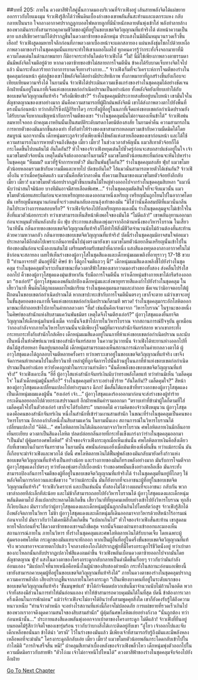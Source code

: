 ##บทที่ 205: ภายใน
ดวงตาสีฟ้าใสคู่นั้นกวาดมองบริเวณที่จ้าวเฟิงอยู่ เส้นสายพลังจิตได้แผ่ขยายออกราวกับใยแมงมุม
จ้าวเฟิงรู้สึกได้ว่าพื้นดินเบื้องล่างของเขาพลันสั่นสะท้านและแตกระแหง กลับกลายเป็นนรก ใจกลางอากาศปรากฏลูกบอลไฟหลายลูกที่มีน้ำหนักหลายตันพุ่งเข้าใส่ พลังทำลายล้างของพวกมันกระทั่งสามารถคุกคามชีวิตของผู้ที่อยู่ในขอบเขตจิตวิญญาณที่แท้จริงได้
ต่อหน้าความเป็นตาย แสงสีเขียวครามก็ได้ปรากฏขึ้นในดวงตาซ้ายของเด็กหนุ่ม ประแสงในมิตินั้นหมุนวนรวดเร็วขึ้น
เฮือก!
จ้าวเฟิงสูดลมหายใจลึกก่อนที่ภาพลวงตาเบื้องหน้าจะแตกสลายลง แผ่นหลังชุ่มโชกไปด้วยเหงื่อ
ภาพลวงตาของร่างในชุดคลุมนั้นแทบจะทำให้เขาเผลอไผลไป
ทุกคนควรรู้ว่ากระทั่งจิ้งจอกมายาที่มีความโดดเด่นในด้านภาพมายา ก็มิอาจกระทำอันใดต่อจ้าวเฟิงได้
“ไม่! นี่มิใช่เพียงภาพลวงตาธรรมดา มันมีพลังจิตโจมตีอยู่ด้วย หากดวงตาซ้ายของข้าไม่สลายการโจมตีนั่น ข้าคงได้รับบาดเจ็บทางจิตใจไปแล้ว นั่นกระทั่งเลวร้ายกว่าอาการบาดเจ็บทางร่างกาย...”
จ้าวเฟิงเริ่มที่จะวิเคราะห์การโจมตีของร่างในชุดคลุมก่อนหน้า
คู่ต่อสู้ของเขาใช้พลังจิตได้อย่างมีประสิทธิภาพ ทั้งภาพมายาที่ถูกสร้างขึ้นยังเกือบจะเทียบเทียมความจริงได้
ในยามนั้น จ้าวเฟิงได้ประเมินความแข็งแกร่งของร่างในชุดคลุมได้อย่างชัดเจน อีกฝ่ายนั้นอยู่ในนภาที่เจ็ดแห่งขอบเขตก่อกำเนิดปราณเป็นอย่างน้อย ทั้งพลังจิตยังเทียบเท่าได้กับขอบเขตจิตวิญญาณที่แท้จริง
“หรือมีเพียงข้า?”
ร่างในชุดคลุมมีประกายสงสัยอยู่บนใบหน้า เขามั่นใจในสัญชาตญาณของเขาอย่างมาก มันคือความสามารถที่ผู้ฝึกฝนพลังจิตมี
เขาได้ส่งภาพลวงตาไปยังพื้นที่ตรงนั้นก่อนหน้า ทว่ากลับไร้ซึ่งปฏิกิริยาใดๆ
กระทั่งผู้ที่อยู่ในนภาที่เจ็ดแห่งขอบเขตก่อกำเนิดปราณยังได้รับบาดเจ็บหากเผชิญหน้ากับการโจมตีของเขา
“ร่างในชุดคลุมนั่นไม่อาจมองเห็นข้าได้” จ้าวเฟิงพ่นลมหายใจออก
ผ้าคลุมเงาหยินนั้นเป็นสมบัติระดับมรดกโดยมิต้องสงสัย ในยามค่ำคืน ความสามารถในการหายตัวของมันมากขึ้นสองเท่า ทั้งยังทำให้ร่างของเขาสามารถหลอมรวมเข้ากับความมืดมิดได้โดยสมบูรณ์
นอกจากนั้น เด็กหนุ่มตระกูลจ้าวยังเพียงเพิ่งใช้พลังแห่งสายเลือดของเขาก่อนหน้า และได้ใช้ความสามารถในการหายตัวจนถึงขีดสุด
เมี้ยว เมี้ยว!
ในช่วงเวลาสำคัญนั้น แมวสีเทาตัวจ้อยก็ได้กระโดดขึ้นไปบนต้นไม้
อันใดกัน!?
หัวใจของจ้าวเฟิงหยุดเต้นไปชั่วครู่ก่อนจะสบถสาปแช่งอยู่ในใจ เจ้าแมวขโมยตัวจ้อยนั่น เหตุใดมันจึงต้องออกมาในยามนี้?
แมวขโมยตัวน้อยแสยะยิ้มก่อนจะหันไปหาร่างในชุดคลุม
“หืมมม? แมวที่รู้จักการหายตัว? มันเป็นพันธุ์ใดกัน?” ร่างในชุดคลุมสงสัย
ฟุ่บ!
แมวขโมยตัวน้อยหลอมรวมเข้ากับความมืดและหายไป
บัดซบอันใด?
ไอ้แมวนั่นสามารถหายตัวได้เช่นกัน?
จ้าวเฟิงอึ้งงัน ทว่าเมื่อครุ่นคิดแล้ว แมวนั้นคือสัตว์กลางคืน ทั้งความเป็นมาของแมวขโมยตัวจ้อยยังลึกลับ
เมี้ยว เมี้ยว!
แมวขโมยตัวน้อยปรากฏตัวขึ้นบนต้นไม้ใหญ่ห่างออกไปจากร่างในชุดคลุมสิบหลา
“แมวนี่นับว่าน่าสนใจมิน้อย บางทีมันอาจมีสายเลือดพิเศษ...”
ร่างในชุดคลุมตัดสินใจที่จะจับแมวนั้น แมวขโมยตัวน้อยแสยะยิ้มก่อนจะคายเหรียญทองแดงออกมาหนึ่งเหรียญ
เหรียญนั้นถูกโยนไปในอากาศโดยมัน เหรียญนั้นหมุนวนก่อนที่จะร่วงหล่นกลับลงบนอุ้งเท้าของมัน
“มิใช่ว่านั่นคือสมบัติที่แมวนั่นกลืนกินไประหว่างการทดสอบหรือ?” จ้าวเฟิงจับจ้องไปยังเหรียญทองแดงนั้น
ร่างในชุดคลุมดูจะไม่เข้าใจในสิ่งที่แมวตัวน้อยกระทำ ทว่าเขาสามารถเห็นสีหน้าพึงพอใจของมันได้
“ไม่ดีแล้ว!”
เขาพลันอุทานออกมาก่อนจะหมุนตัวหันหลังกลับ
ผึง ฟุ่บ
ประกายแสงสีแดงพุ่งมาจากอีกด้านหนึ่งของวิหารโบราณ ในเสี้ยววินาทีนั้น กลิ่นอายของขอบเขตจิตวิญญาณที่แท้จริงก็ได้ทำให้สิ่งมีชีวิตจำนวนนับไม่ถ้วนต้องสั่นสะท้านด้วยความหวาดกลัว
กลิ่นอายของขอบเขตจิตวิญญาณที่แท้จริง!
บัดนี้ร่างในชุดคลุมมิอาจสนใจต่อแมวประหลาดได้อีกต่อไปเพราะกลิ่นอายนั้นไปมุ่งตรงมายังเขา
แมวขโมยตัวน้อยกลืนเหรียญนั้นเข้าไปในท้องของมันก่อนจะนั่งลงบนต้นไม้ เตรียมพร้อมรับชมปาหี่ฉากหนึ่ง
แสงสีแดงหยุดลงกลางอากาศในไม่ช้าก่อนจะสลายลง เผยให้เห็นร่างของผู้อาวุโสในชุดสีแดงและเด็กหนุ่มผมเพลิงที่อายุราวๆ 17-18 ขวบปี
“ท่านอาจารย์! มันอยู่ที่นี่! ศิษย์ ข้า ได้ถูกโจมตีแถวๆ นี้!” เด็กหนุ่มผมสีแดงเพลิงชี้ไปยังร่างในชุดคลุม
ร่างในชุดคลุมหัวเราะเย็นชาขณะที่ดวงตาสีฟ้าใสของเขากวาดมองร่างของทั้งสอง ส่งคลื่นโปร่งใสออกไป
คิ้วของผู้อาวุโสชุดแดงมุ่นเข้าหากัน รับมือการโจมตีนั้น ทว่าเด็กหนุ่มข้างกายเขาได้กรีดร้องออกมา
“ฮงเอ๋อร์!”
ผู้อาวุโสชุดแดงพลันปกป้องเด็กหนุ่มและส่งพายุทรายสีแดงก่ำไปยังร่างในชุดคลุม
ในเสี้ยววินาที พื้นดินได้ถูกแผดเผาไหม้เกรียม ร่างในชุดคลุมลนลานและล่าถอย ชัดเจนว่ามิอาจตอบโต้ผู้ฝึกตนในขอบเขตก่อกำเนิดปราณได้
หากเขาปะทะเข้ากับการโจมตีนั่นตรงๆ เขาก็จะตาย แม้ว่าเขาจะอยู่ในขั้นสุดยอดของนภาที่เจ็ดแห่งขอบเขตก่อกำเนิดปราณก็ตามที
พรวด!
ร่างในชุดคลุมกระอักโลหิตออกมาขณะที่ล่าถอยเข้าไปภายในค่ายกลลวงตา
“ฮึ่ม! เช่นนั้นคือเจ้ามาจาก ‘วิหารโบราณ’ ในฐานะของหนึ่งในศิษย์ของสำนักแห่งสิบสามแคว้นพันธมิตร เหตุใดจึงโจมตีฮงเอ๋อร์?”
ผู้อาวุโสชุดแดงยื่นยาจิตวิญญาณให้เด็กหนุ่มกินหนึ่งเม็ด จากนั้นจึงเข้าไปภายในวิหารโบราณ จากสถานการณ์ปัจจุบัน ดูเหมือนว่ากองกำลังจากภายในวิหารโบราณนั้นจะมิเพียงจู่โจมผู้ที่มาจากสำนักจันทร์สลาย พวกเขากระทั่งกระทบกระทั่งกับสำนักใกล้เคียง
เด็กหนุ่มผมสีแดงอยู่ในนภาที่ห้าแห่งขอบเขตก่อกำเนิดปราณ และนับเป็นหนึ่งในห้าศิษย์แนวหน้าของสำนักจันทร์สลาย
ในความวุ่นวายนั้น จ้าวเฟิงได้ทะยานห่างออกไปที่ต้นไม้สูงร้อยหลา ยืนอยู่บนยอดไม้ เด็กหนุ่มสามารถมองเห็นสถานการณ์ภายในค่ายกลลวงตาได้
ผู้อาวุโสชุดแดงได้ถูกลอบโจมตีหลายครั้งครา ทว่าเพราะเขาอยู่ในขอบเขตจิตวิญญาณที่แท้จริง เขาจึงจัดการคนห้าหกคนไปในเสี้ยววินาที
เหล่าผู้ที่ถูกจัดการไปนั้นล้วนยู่ในนภาที่ห้าแห่งขอบเขตก่อกำเนิดปราณเป็นอย่างน้อย ทว่ายังคงถูกฆ่าในกระบวนท่าเดียว
“นั่นคือพลังของขอบเขตจิตวิญญาณที่แท้จริง!”
จ้าวเฟิงเดาะลิ้น
“ฮี่ฮี่ ผู้อาวุโสแห่งสำนักจันทร์เงินนับว่าทรงพลังโดยแท้ ทว่าท่านมิเห็น ‘เมล็ดคุมใจ’ ในตัวเด็กหนุ่มผู้นั้นหรือ?” ร่างในชุดคลุมหัวเราะอย่างชั่วร้าย
“อันใดกัน!? เมล็ดคุมใจ?”
สีหน้าของผู้อาวุโสชุดแดงเปลี่ยนแปลงไปอย่างรุนแรง
ฉึกก!
มีดสั้นได้แทงเข้าที่ทรวงอกของผู้อาวุโสชุดแดง เป็นเด็กหนุ่มผมแดงผู้นั้น
“ฮงเอ๋อร์ เจ้า...”
ผู้อาวุโสชุดแดงร้องออกมาก่อนจะส่งร่างของผู้ทำร้ายกระเด็นลอยออกไปด้วยกระแสปราณแท้ อีกฝ่ายพลันคำรามออกมา
“ตราบเท่าที่ข้าฆ่าผู้ใดก็ตามที่ใส่เมล็ดคุมใจไปในตัวฮงเอ๋อร์ เขาก็จะได้รับอิสระ”
บนยอดไม้ ความคิดของจ้าวเฟิงหมุนวน
ผู้อาวุโสชุดแดงคือคนของสำนักจันทร์เงิน หนึ่งในสำนักที่เข้าร่วมงานสามสำนัก ในขณะที่ร่างในชุดคลุมเป็นคนของวิหารโบราณ อีกกองกำลังหนึ่งในสิบสามแคว้น
ในยามนั้นเอง สถานการณ์ในวิหารโบราณได้เปลี่ยนแปลงไป
“คิคิคิ...”
ศพโลหิตลายเงินได้เดินออกมาจากวิหารโบราณ
ศพโลหิตลายเงินมีกลิ่นอายเย็นยะเยียบ ดวงตาเป็นสีแดงโลหิต ปลดปล่อยกลิ่นอายที่กระทั่งแข็งแกร่งกว่าร่างในชุดคลุมออกมา
“เป็นมัน! ผู้คุ้มครองศพโลหิต!”
หัวใจของจ้าวเฟิงกระตุกเมื่อเห็นเช่นนั้น
ศพโลหิตลายเงินคือสิ่งเดียวกับที่เขาพบในถ้ำมารจันทราชาด ในยามนั้น ศพนั่นอ่อนแอยิ่งเมื่อมันเพียงเพิ่งตื่นขึ้น ทว่าแม้กระนั้น มันก็เกือบจะฆ่าจ้าวเฟิงและพวกได้
บัดนี้ ศพโลหิตลายเงินได้ฟื้นฟูพลังของมันกลับมายังครึ่งก้าวแห่งขอบเขตจิตวิญญาณที่แท้จริงเป็นอย่างน้อย และร่างกายของมันก็ทรงพลังอย่างมาก
มันรับการโจมตีจากผู้อาวุโสชุดแดงไปตรงๆ ทว่ายังคงพุ่งตรงไปเบื้องหน้า ร่างของศพนั้นแข็งอย่างเหลือเชื่อ มันกระทั่งสามารถป้องกันการโจมตีของผู้ที่อยู่ในขอบเขตจิตวิญญาณที่แท้จริงได้
ร่างในชุดคลุมยืนอยู่ที่ไกลๆ ใช้พลังจิตในการก่อกวนและขัดขวาง
“ทว่าแม้กระนั้น มันก็ยังยากที่จะเอาชนะผู้ที่อยู่ในขอบเขตจิตวิญญาณที่แท้จริง” จ้าวเฟิงวิเคราะห์
และเป็นเช่นนั้น ทั้งสองไม่ได้วางแผนที่จะเอาชนะ กลับกัน พวกเขาล่าถอยทีล่ะเล็กทีล่ะน้อย และไม่ช้าก็สามารถถอยไปยังวิหารโบราณได้
ผู้อาวุโสชุดแดงและเด็กหนุ่มพลันติดตามไป
สิ่งแปลกประหลาดได้เกิดขึ้น
เสี้ยววินาทีที่ทุกคนเหยียบย่างเข้าไปยังวิหารโบราณ ทุกสิ่งก็เงียบงันลง
มันราวกับว่าผู้อาวุโสชุดแดงและเด็กหนุ่มผู้นั้นถูกกลืนกินไปโดยสัตว์อสูร
จ้าวเฟิงรู้สึกได้ถึงพลังจิตภายในวิหาร
ไม่ช้า
ผู้อาวุโสชุดแดงและเด็กหนุ่มก็เดินออกมาจากวิหารด้วยสีหน้าไร้อารมณ์ก่อนจากไป
มันราวกับว่าไม่เคยมีสิ่งใดเกิดขึ้น
“แปลกเกินไป” หัวใจของจ้าวเฟิงสั่นสะท้าน
เขาสูดลมหายใจลึกก่อนที่จะใช้ดวงตาซ้ายของเขาจนถึงขีดสุด จากนั้นจึงมองผ่านทางเข้าออกและมองเห็นสถานการณ์ภายใน
ภายในวิหาร
ทั้งร่างในชุดคลุมและศพโลหิตลายเงินได้รับบาดเจ็บ โดยเฉพาะผู้คุ้มครองศพโลหิต กระดูกของมันแทบจะหักออก หากเป็นผู้อื่นทื่อยู่ในครึ่งขั้นขอบเขตจิตวิญญาณที่แท้จริง พวกเขาอาจจะตายตกไปแล้ว
ใจกลางห้องโถงได้ปรากฏฟูกที่มีโครงกระดูกไร้ชีวิตนั่งอยู่ ทว่าเบ้าตาของกะโหลกนั้นกลับปรากฏเปลวไฟสีแดงอมดำขึ้น
จ้าวเฟิงพลันเบือนดวงตาซ้ายออกไปจากมันโดยสัญชาตญาณ
ฟู่ว!
แสงในดวงตาของโครงกระดูกกลับกลายเป็นดำมืดขึ้นเรื่อยๆ ราวกับว่ามันกำลังอ่อนแอลง
“มิแปลกใจที่นายเหนือคือหนึ่งในผู้นำของสิบสองตำหนัก กระทั่งในสถานะอ่อนแอเพียงนี้ เขายังสามารถควบคุมผู้ที่อยู่ในขอบเขตจิตวิญญาณที่แท้จริงได้”
ภายในดวงตาของร่างในชุดคลุมปรากฏความเคารพล้ำลึก
เสียงปรากฏขึ้นจากภายในโครงกระดูก
“เป็นเพียงบางคนที่อยู่ในระดับแรกของขอบเขตจิตวิญญาณที่แท้จริง ‘ขั้นมนุษย์แท้’ ข้าได้กำจัดมดปลวกเช่นนี้มาจำนวนนับไม่ถ้วนในอดีต พวกเจ้าทั้งสองมีส่วนในการทำให้มันอ่อนแอลง ทำให้ข้าสามารถควบคุมมันได้ในที่สุด บัดนี้ ข้าต้องการเวลาครึ่งเดือนในการพักผ่อน”
แม้ว่าจ้าวเฟิงจะไม่อาจได้ยินว่าทั้งสามพูดคุยสิ่งใด เขาก็ยังคงรับรู้ได้ถึงความหนาวเหน็บ
“ท่านจ้าวตำหนัก จะอย่างไรสถานที่แห่งนี้ก็อาจไม่ปลอดภัย การแผ่ขยายที่รวดเร็วเกินไปของพวกเราอาจดึงดูดความสนใจของสิบสามสำนัก” ผู้คุ้มกันศพโลหิตเอ่ยอย่างกังวล
“นั่นถูกต้อง ทว่าก่อนหน้านั้น...”
ประกายแสงสีแดงพลันพุ่งออกจากเบ้าตาของโครงกระดูก
ไม่ดีแล้ว!
จ้าวเฟิงที่ยืนอยู่บนยอดไม้รู้สึกว่าจิตใจของเขารุ่มร้อน ราวกับว่าบางสิ่งได้เกาะติดอยู่กับเขา
“อู๋โยว เจ้าออกไปและจับเด็กเหลือขอนั่นมา ข้าได้นำ ‘ตราผี’ ไว้ในร่างของมันแล้ว มีเพียงเจ้าที่สามารถรับรู้ถึงมันและมีพลังหลงเหลือพอที่จะฆ่ามัน” โครงกระดูกลึกลับเอ่ย
เมี้ยว เมี้ยว!
แมวขโมยตัวน้อยพลันกระโดดกลับเข้าไปในกำไลมิติ
“ภารกิจเสร็จสิ้น หนี!”
ผ้าคลุมสีเทาดำเบื้องหลังของจ้าวเฟิงพลิ้วไหว เด็กหนุ่มพุ่งตัวออกไปในความมืดมิดราวกับสายฟ้า
“ตัวโง่งม เจ้าไม่อาจหนีไปไหนได้”
ดวงตาสีฟ้าของร่างในชุดคลุมจับจ้องไปยังอีกฝ่าย


[Go To Next Chapter]( ./22.md)